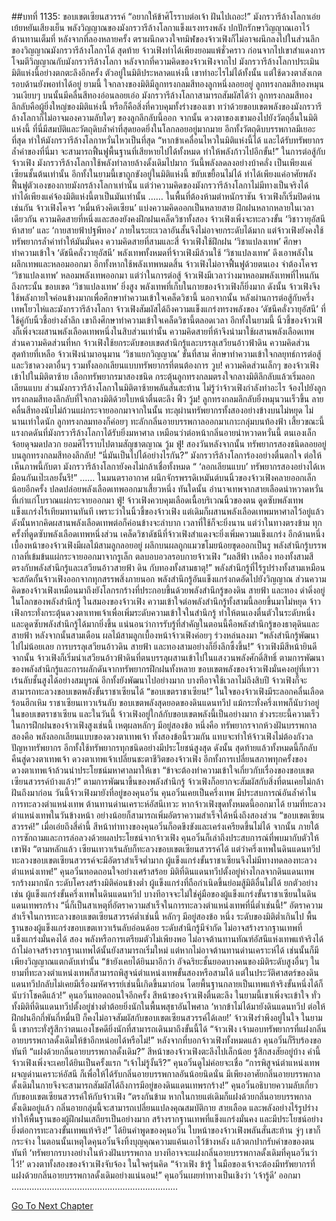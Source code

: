 ##บทที่ 1135: ขอบเขตเซียนสวรรค์
“อยากให้ข้าศิโรราบต่อเจ้า ฝันไปเถอะ!”
มังกรวารีล้างโลกาเอ่ยเย้ยหยันเสียงเย็น
พลังวิญญาณของมังกรวารีล้างโลกาแข็งแรงทรงพลัง ปกปักรักษาวิญญาณเอาไว้ ต้านทานเต็มที่
หลังจากที่ลองหลายครั้ง ตราผนึกดวงใจทมิฬของจ้าวเฟิงก็ไม่อาจผนึกลงไปในส่วนลึกของวิญญาณมังกรวารีล้างโลกาได้
สุดท้าย จ้าวเฟิงทำได้เพียงยอมแพ้ชั่วคราว ก่อนจากไปเขาสำแดงการโจมตีวิญญาณกับมังกรวารีล้างโลกา
หลังจากที่ความคิดของจ้าวเฟิงจากไป มังกรวารีล้างโลกาประเมินมิติแห่งนี้อย่างตกตะลึงอีกครั้ง
ตัวอยู่ในมิติประหลาดแห่งนี้ เขาทำอะไรไม่ได้ทั้งนั้น แต่ใช้ดวงตาสังเกตรอบด้านยังพอทำได้อยู่
ยามนี้ ใจกลางของมิติมีลูกทรงกลมสีทองลูกหนึ่งลอยอยู่ ลูกทรงกลมสีทองหมุนวนเงียบๆ บนนั้นมีคลื่นสีทองอ่อนลอยเอ่อ
มังกรวารีล้างโลกาสามารถสัมผัสได้ว่า ลูกทรงกลมสีทองลึกลับคือผู้ยิ่งใหญ่ของมิติแห่งนี้ หรือก็คือสิ่งที่ควบคุมทั้งร่างของเขา
ทว่าด้วยขอบเขตพลังของมังกรวารีล้างโลกาก็ไม่อาจมองความลับใดๆ ของลูกลึกลับนี้ออก
จากนั้น ดวงตาของเขามองไปยังวัตถุอื่นในมิติแห่งนี้ ที่นี่มีสมบัติและวัตถุดิบล้ำค่าที่สุดยอดยิ่งในโลกลอยอยู่มากมาย อีกทั้งวัตถุดิบบรรพกาลมีเยอะที่สุด ทำให้มังกรวารีล้างโลกาหวั่นไหวเป็นที่สุด
“หากข้าเคลื่อนไหวในมิติแห่งนี้ได้ และได้รับทรัพยากรล้ำค่าของที่นี่มา จะสามารถฟื้นฟูพื้นฐานที่เสียหายไปได้ทั้งหมด ทำให้พลังก้าวไปอีกขั้น!”
ในการต่อสู้กับจ้าวเฟิง มังกรวารีล้างโลกาใช้พลังทำลายล้างดั้งเดิมไปมาก วันนี้พลังลดลงอย่างบ้าคลั่ง เป็นเพียงแค่เซียนชั้นต้นเท่านั้น
อีกทั้งในยามนี้เขาถูกขังอยู่ในมิติแห่งนี้ ขยับเขยื้อนไม่ได้ ทำได้เพียงแค่อาศัยพลังฟื้นฟูตัวเองของกายมังกรล้างโลกาเท่านั้น
แต่ว่าความคิดของมังกรวารีล้างโลกาไม่มีทางเป็นจริงได้ ทำได้เพียงแค่จ้องมิติแห่งนี้ตาเป็นมันเท่านั้น
……
ในพื้นที่ต้องห้ามตำหนักราชัน จ้าวเฟิงก็เริ่มปิดด่านเช่นกัน
จ้าวเฟิงโคจร ‘หมื่นห้วงคิดเซียน’ แบ่งความคิดออกเป็นหลายสาย ฝึกฝนหลากหลายในเวลาเดียวกัน
ความคิดสายที่หนึ่งและสองยังคงฝึกฝนเคล็ดวิชาทั้งสอง
จ้าวเฟิงเพิ่งจะทะลวงขั้น ‘วิชาวายุอัสนีห้าสาย’ และ ‘กายสายฟ้าปฐพีทอง’ ภายในระยะเวลาอันสั้นจึงไม่อาจยกระดับได้มาก แต่จ้าวเฟิงยังคงใช้ทรัพยากรล้ำค่าทำให้มันมั่นคง
ความคิดสายที่สามและสี่ จ้าวเฟิงใช้ฝึกฝน ‘วิชาแปลงเทพ’ ศึกษาทำความเข้าใจ ‘ดัชนีคลั่งวายุอัสนี’
พลังเทพทั้งหมดที่จ้าวเฟิงมีล้วนใช้ ‘วิชาแปลงเทพ’ ดึงเอาพลังในผลึกเทพและหลอมออกมา
อีกทั้งหากใช้พลังเทพหมดสิ้น จ้าวเฟิงไม่อาจฟื้นฟูด้วยตนเอง จำต้องโคจร ‘วิชาแปลงเทพ’ หลอมพลังเทพออกมา แต่ว่าในการต่อสู้ จ้าวเฟิงมีเวลาว่างมาหลอมพลังเทพที่ไหนกัน
ถึงกระนั้น ขอบเขต ‘วิชาแปลงเทพ’ ยิ่งสูง พลังเทพที่เก็บในกายของจ้าวเฟิงก็ยิ่งมาก
ดังนั้น จ้าวเฟิงจึงใช้พลังกายใจค่อนข้างมากเพื่อศึกษาทำความเข้าใจเคล็ดวิชานี้
นอกจากนั้น หลังผ่านการต่อสู้กับครึ่งเทพโยวไห่และมังกรวารีล้างโลกา จ้าวเฟิงสัมผัสได้ถึงความแข็งแกร่งทรงพลังของ ‘ดัชนีคลั่งวายุอัสนี’ ที่ใช้คู่กับนิ้วชี้อย่างล้ำลึก เขาถึงศึกษาทำความเข้าใจเคล็ดวิชานี้ตลอดเวลา
อีกทั้งในยามนี้ นิ้วชี้ของจ้าวเฟิงก็เพิ่งจะผสานพลังเลือดเทพหนึ่งในสิบส่วนเท่านั้น
ความคิดสายที่ห้าจึงนำมาใช้ผสานพลังเลือดเทพ
ส่วนความคิดส่วนที่หก จ้าวเฟิงใช้ยกระดับขอบเขตสำนึกรู้และบรรลุเสวียนอ้าวฟ้าดิน
ความคิดส่วนสุดท้ายที่เหลือ จ้าวเฟิงนำมาอนุมาน ‘วิชาแยกวิญญาณ’ ขั้นที่สาม ศึกษาทำความเข้าใจกลยุทธ์การต่อสู้และวิชาดวงตาอื่นๆ รวมทั้งลอกเลียนแบบทรัพยากรที่ตนต้องการ
วูบ!
ความคิดส่วนเล็กๆ ของจ้าวเฟิงเข้าไปในมิติตาซ้าย เลือกทรัพยากรมาสองชนิด กระตุ้นลูกทรงกลมตรงใจกลางมิติลึกลับแล้วเริ่มลอกเลียนแบบ
ส่วนมังกรวารีล้างโลกาในมิติตาซ้ายพลันสั่นสะท้าน ไม่รู้ว่าจ้าวเฟิงกำลังทำอะไร จ้องไปยังลูกทรงกลมสีทองลึกลับที่ใจกลางมิติด้วยใบหน้าตื่นตะลึง
ฟิ้ว วู้ม!
ลูกทรงกลมลึกลับยิ่งหมุนวนเร็วขึ้น ลายคลื่นสีทองนับไม่ถ้วนแผ่กระจายออกมาจากในนั้น ทะลุผ่านทรัพยากรทั้งสองอย่างข้างบนไม่หยุด
ไม่นานเท่าใดนัก ลูกทรงกลมทองก็ค่อยๆ ทะลักกลิ่นอายบรรพกาลออกมาเกาะกลุ่มบนท้องฟ้า
เสี้ยวขณะนี้ แรงกดดันที่มังกรวารีล้างโลกาได้รับยิ่งมหาศาล เหมือนว่าต่อหน้ากลิ่นอายน่าหวาดหวั่นนี้ ตนเองเล็กจ้อยดุจมดปลวก ยอมศิโรราบไปตามสัญชาตญาณ
วู้ม ฟู่!
สองวันหลังจากนั้น ทรัพยากรสองชนิดลอยอยู่บนลูกทรงกลมสีทองลึกลับ!
“นี่มันเป็นไปได้อย่างไรกัน?”
มังกรวารีล้างโลการ้องอย่างตื่นตกใจ
ต่อให้เห็นภาพนี้กับตา มังกรวารีล้างโลกายังคงไม่กล้าเชื่อทั้งหมด
“ ‘ลอกเลียนแบบ’ ทรัพยากรสองอย่างได้เหมือนกันเป๊ะเลยงั้นรึ!”
……
ในมนตราอากาศ
ผนึกจักรพรรดิเหมันต์บนนิ้วของจ้าวเฟิงคลายออกเล็กน้อยอีกครั้ง ปลดปล่อยพลังเลือดเทพออกมาเสี้ยวหนึ่ง
ทันใดนั้น อำนาจเทพจากสายเลือดน่าหวาดหวั่นที่เก่าแก่โบราณแผ่กระจายออกมา
ฟู่!
จ้าวเฟิงควบคุมเลือดเนื้อบริเวณนิ้วของตน ดูดซับพลังเทพแข็งแกร่งไร้เทียมทานทันที
เพราะว่าในนิ้วชี้ของจ้าวเฟิง แต่เดิมก็ผสานพลังเลือดเทพมหาศาลไว้อยู่แล้ว ดังนั้นหากคิดผสานพลังเลือดเทพต่อก็ค่อนข้างจะลำบาก เวลาที่ใช้ก็จะยิ่งนาน
แต่ว่าในทางตรงข้าม ทุกครั้งที่ดูดซับพลังเลือดเทพหนึ่งส่วน เคล็ดวิชาดัชนีที่จ้าวเฟิงสำแดงจะยิ่งเพิ่มความแข็งแกร่ง
อีกด้านหนึ่ง เบื้องหน้าของจ้าวเฟิงมีผลไม้สามลูกลอยอยู่ ผลึกบนผลถูกแมวขโมยน้อยขุดออกเป็นรู
พลังสำนึกรู้บรรพกาลที่เข้มข้นแผ่กระจายออกมาจากรูเล็ก ตลบอบอวลรอบกายจ้าวเฟิง
“ผลสีฟ้า เหลือง ทองทั้งสามสี ตรงกับพลังสำนึกรู้และเสวียนอ้าวสายฟ้า ดิน กับทองทั้งสามธาตุ!”
พลังสำนึกรู้ที่ไร้รูปร่างทั้งสามเหมือนจะสกัดกั้นจ้าวเฟิงออกจากทุกสรรพสิ่งภายนอก พลังสำนึกรู้อันแข็งแกร่งกดอัดไปยังวิญญาณ
ส่วนความคิดของจ้าวเฟิงเหมือนมาถึงยังโลกรกร้างที่ประกอบขึ้นด้วยพลังสำนึกรู้ของดิน สายฟ้า และทอง ดำดิ่งอยู่ในโลกของพลังสำนึกรู้
ในสมองของจ้าวเฟิง ความเข้าใจต่อพลังสำนึกรู้ทั้งสามนี้ลอยขึ้นมาไม่หยุด
จ้าวเฟิงกระทั่งกระตุ้นดวงตาเทพเจ้าเพื่อเพิ่มระดับความเข้าใจในสำนึกรู้ ทำให้ตนเองตื่นตัวในระดับหนึ่ง และดูดซับพลังสำนึกรู้ได้มากยิ่งขึ้น
แน่นอนว่าการรับรู้ที่สำคัญในตอนนี้คือพลังสำนึกรู้ของธาตุดินและสายฟ้า
หลังจากนั้นสามเดือน
ผลไม้สามลูกเบื้องหน้าจ้าวเฟิงค่อยๆ ร่วงหล่นลงมา
“พลังสำนึกรู้พัฒนาไปไม่น้อยเลย การบรรลุเสวียนอ้าวดิน สายฟ้า และทองสามอย่างก็ยิ่งลึกซึ้งขึ้น!”
จ้าวเฟิงมีสีหน้ายินดี
จากนั้น จ้าวเฟิงก็เริ่มนำเสวียนอ้าวฟ้าดินที่ตนบรรลุผสานเข้าไปในแสงวนพลังศักดิ์สิทธิ์
ตามการพัฒนาของพลังสำนึกรู้และการผลักดันจากทรัพยากรฝึกฝนทั้งหลาย ขอบเขตพลังของจ้าวเฟิงมั่นคงอยู่ที่เทวาเร้นลับชั้นสูงได้อย่างสมบูรณ์ อีกทั้งยังพัฒนาไปอย่างมาก
บางทีอาจใช้เวลาไม่ถึงสิบปี จ้าวเฟิงก็จะสามารถทะลวงขอบเขตพลังขั้นราชาเซียนได้
“ขอบเขตราชาเซียน!”
ในใจของจ้าวเฟิงมีระลอกคลื่นเลือดร้อนฮึกเหิม
ราชาเซียนเทวาเร้นลับ ขอบเขตพลังสุดยอดของดินแดนทวีป แม้กระทั่งครึ่งเทพก็นับว่าอยู่ในขอบเขตราชาเซียน
และในวันนี้ จ้าวเฟิงอยู่ใกล้กับขอบเขตพลังนี้เป็นอย่างมาก
ช่วงระยะนี้ความเร็วในการฝึกฝนของจ้าวเฟิงสูงเช่นนี้ เหตุผลหลักๆ มีอยู่สองข้อ
หนึ่งคือ ทรัพยากรจากห้วงฝันบรรพกาล
สองคือ พลังลอกเลียนแบบของดวงตาเทพเจ้า
ทั้งสองข้อนี้รวมกัน แทบจะทำให้จ้าวเฟิงไม่ต้องกังวลปัญหาทรัพยากร อีกทั้งใช้ทรัพยากรทุกชนิดอย่างมีประโยชน์สูงสุด
ดังนั้น สุดท้ายแล้วทั้งหมดนี้ก็กลับคืนสู่ดวงตาเทพเจ้า
ดวงตาเทพเจ้าเปลี่ยนชะตาชีวิตของจ้าวเฟิง อีกทั้งการเปลี่ยนสภาพทุกครั้งของดวงตาเทพเจ้าล้วนนำประโยชน์มหาศาลมาให้เขา
“ข้าจะต้องทำความเข้าใจเกี่ยวกับเรื่องของขอบเขตเซียนสวรรค์บ้างแล้ว!”
ตามการพัฒนาขึ้นของพลังสำนึกรู้ จ้าวเฟิงก็อยากจะสัมผัสกับสิ่งที่ตนเคยไม่กล้าฝันถึงมาก่อน
วันนี้จ้าวเฟิงมายังที่อยู่ของคุนอวิ๋น
คุนอวิ๋นเคยเป็นครึ่งเทพ มีประสบการณ์อันล้ำค่าในการทะลวงตำแหน่งเทพ ต้านทานด่านเคราะห์อัสนีเทวะ หากจ้าวเฟิงขุดทั้งหมดนี้ออกมาได้ ยามที่ทะลวงตำแหน่งเทพในวันข้างหน้า อย่างน้อยก็สามารถเพิ่มอัตราความสำเร็จได้หนึ่งถึงสองส่วน
“ขอบเขตเซียนสวรรค์!”
เมื่อเอ่ยถึงสี่คำนี้ สีหน้าท่าทางของคุนอวิ๋นก็อดขึงขังและเคร่งเครียดขึ้นไม่ได้
จากนั้น ภายใต้การซักถามและการล่อลวงด้วยผลประโยชน์จากจ้าวเฟิง คุนอวิ๋นก็เล่าถึงประสบการณ์ที่พบมากับตัวให้เขาฟัง
“ตามหลักแล้ว เซียนเทวาเร้นลับก็ทะลวงขอบเขตเซียนสวรรค์ได้ แต่ว่าครึ่งเทพในดินแดนทวีปทะลวงขอบเขตเซียนสวรรค์จะมีอัตราสำเร็จต่ำมาก ผู้แข็งแกร่งขั้นราชาเซียนจึงไม่มีทางทดลองทะลวงตำแหน่งเทพ!”
คุนอวิ๋นทอดถอนใจอย่างเศร้าสร้อย
มิติที่ดินแดนทวีปตั้งอยู่ห่างไกลจากดินแดนเทพรกร้างมากนัก ระดับโครงสร้างมิติค่อนข้างต่ำ ผู้แข็งแกร่งที่ถือกำเนิดขึ้นย่อมสู้มิติอื่นไม่ได้
ยกตัวอย่างเช่น ผู้แข็งแกร่งขั้นครึ่งเทพในดินแดนทวีป บางทีอาจจะไม่ใช่คู่มือของผู้แข็งแกร่งขั้นราชาเซียนในดินแดนเทพรกร้าง
“นี่ก็เป็นสาเหตุที่อัตราความสำเร็จในการทะลวงตำแหน่งเทพที่นี่ต่ำเช่นนี้!”
อัตราความสำเร็จในการทะลวงขอบเขตเซียนสวรรค์ต่ำเช่นนี้ หลักๆ มีอยู่สองข้อ
หนึ่ง ระดับของมิติต่ำเกินไป พื้นฐานของผู้แข็งแกร่งขอบเขตเทวาเร้นลับอ่อนด้อย ระดับสำนึกรู้มีจำกัด ไม่อาจสร้างรากฐานเทพที่แข็งแกร่งมั่นคงได้
สอง พลังหรือการเตรียมตัวไม่เพียงพอ ไม่อาจต้านทานทัณฑ์อัสนีแห่งเทพแท้จริงได้
ถ้าไม่อาจสร้างรากฐานเทพได้นั้นยังสามารถเริ่มใหม่ แต่หากไม่อาจต้านทานด่านเคราะห์ได้ เช่นนั้นก็มีเพียงวิญญาณแตกดับเท่านั้น
“ข้ายังเคยได้ยินมาอีกว่า อัจฉริยะชั้นยอดบางคนของมิติระดับสูงอื่นๆ ในยามที่ทะลวงตำแหน่งเทพก็สามารถพิสูจน์ตำแหน่งเทพขั้นสองหรือสามได้ แต่ในประวัติศาสตร์ของดินแดนทวีปกลับไม่เคยมีเรื่องมหัศจรรย์เช่นนี้เกิดขึ้นมาก่อน โดยพื้นฐานกลายเป็นเทพแท้จริงขั้นหนึ่งได้ก็นับว่าโชคดีแล้ว!”
คุนอวิ๋นทอดถอนใจอีกครั้ง
สีหน้าของจ้าวเฟิงตื่นตะลึง ในยามนี้เขาเพิ่งจะเข้าใจ ทั่วทั้งมิติที่ดินแดนทวีปตั้งอยู่ช่างต่ำต้อยยิ่งนักในพื้นพสุธาอันไพศาล
‘หากข้าไม่ได้มายังดินแดนทวีป ต่อให้ฝึกฝนอีกกี่พันกี่หมื่นปี ก็คงไม่อาจสัมผัสกับขอบเขตเซียนสวรรค์ได้เลย!’
จ้าวเฟิงรำพึงอยู่ในใจ
ในยามนี้ เขากระทั่งรู้สึกว่าตนเองโชคดียิ่งนักที่สามารถเดินมาถึงขั้นนี้ได้
“จ้าวเฟิง เจ้ามอบทรัพยากรที่แฝงกลิ่นอายบรรพกาลดั้งเดิมให้ข้าอีกหน่อยได้หรือไม่!”
หลังจากที่บอกจ้าวเฟิงทั้งหมดแล้ว คุนอวิ๋นก็รีบร้องขอทันที
“แฝงด้วยกลิ่นอายบรรพกาลดั้งเดิม?”
สีหน้าของจ้าวเฟิงตะลึงไปเล็กน้อย รู้สึกสงสัยอยู่บ้าง
คำนี้จ้าวเฟิงเพิ่งจะเคยได้ยินเป็นครั้งแรก
“เจ้าไม่รู้งั้นรึ?”
คุนอวิ๋นดูไม่ค่อยจะเชื่อ
“การพิสูจน์ตำแหน่งเทพ ผจญด่านเคราะห์อัสนี ก็เพื่อให้ได้รับกลิ่นอายบรรพกาลอันน้อยนิดนั่น มีเพียงอาศัยกลิ่นอายบรรพกาลดั้งเดิมในกายจึงจะสามารถสัมผัสได้ถึงการมีอยู่ของดินแดนเทพรกร้าง!”
คุนอวิ๋นอธิบายความลับเกี่ยวกับขอบเขตเซียนสวรรค์ให้กับจ้าวเฟิง
“ตรงกันข้าม หากในกายแต่เดิมก็แฝงด้วยกลิ่นอายบรรพกาลดั้งเดิมอยู่แล้ว กลิ่นอายกลุ่มนี้จะสามารถเปลี่ยนแปลงคุณสมบัติกาย สายเลือด และพลังอย่างไร้รูปร่าง ทำให้พื้นฐานของผู้ฝึกฝนเสถียรเป็นอย่างมาก สร้างรากฐานเทพที่แข็งแกร่งมั่นคง และมีประโยชน์อย่างยิ่งต่อการทะลวงขั้นเทพแท้จริง!”
ได้ยินคำพูดของคุนอวิ๋น ใบหน้าของจ้าวเฟิงพลันสั่นสะท้าน
จู่ๆ เขาก็กระจ่าง ในตอนนั้นเหตุใดคุนอวิ๋นจึงทิ้งบุญคุณความแค้นเอาไว้ข้างหลัง แล้วตกปากรับคำขอของตนทันที
‘ทรัพยากรบางอย่างในห้วงฝันบรรพกาล บางทีอาจจะแฝงกลิ่นอายบรรพกาลดั้งเดิมที่คุนอวิ๋นว่าไว้!’
ดวงตาทั้งสองของจ้าวเฟิงจับจ้อง ในใจครุ่นคิด
“จ้าวเฟิง ข้ารู้ ในมือของเจ้าจะต้องมีทรัพยากรที่แฝงด้วยกลิ่นอายบรรพกาลดั้งเดิมอย่างแน่นอน!”
คุนอวิ๋นเผยท่าทางเป็นเชิงว่า ‘เจ้ารู้ดี’ ออกมา
…………………………………………………………


[Go To Next Chapter]( ./373.md)